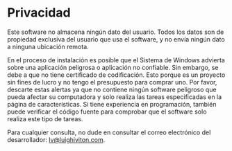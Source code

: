 # Privacidad

Este software no almacena ningún dato del usuario. Todos los datos son de propiedad exclusiva
del usuario que usa el software, y no envía ningún dato a ninguna ubicación remota.

En el proceso de instalación es posible que el Sistema de Windows advierta sobre una aplicación peligrosa
o aplicación no confiable. Sin embargo, se debe a que no tiene certificado de codificación. Esto porque
es un proyecto sin fines de lucro y no tengo el presupuesto para comprar uno. Por favor, descarte estas alertas ya que
no contiene ningún software peligroso que pueda afectar su computadora y solo realiza las tareas especificadas
en la página de características. Si tiene experiencia en programación, también puede verificar el código fuente para comprobar que
el software solo realiza este tipo de tareas.

Para cualquier consulta, no dude en consultar el correo electrónico del
desarrollador: <lv@luighiviton.com>.